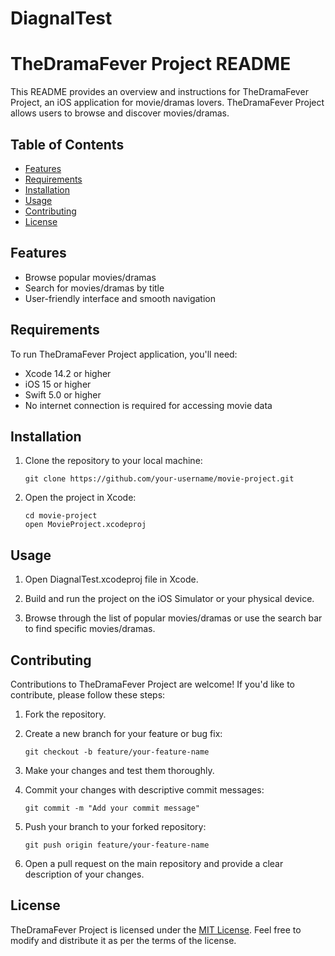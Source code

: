 # DiagnalTest

# TheDramaFever Project README

This README provides an overview and instructions for TheDramaFever Project, an iOS application for movie/dramas lovers. TheDramaFever Project allows users to browse and discover movies/dramas.

## Table of Contents

- [Features](#features)
- [Requirements](#requirements)
- [Installation](#installation)
- [Usage](#usage)
- [Contributing](#contributing)
- [License](#license)

## Features

- Browse popular movies/dramas
- Search for movies/dramas by title
- User-friendly interface and smooth navigation

## Requirements

To run TheDramaFever Project application, you'll need:

- Xcode 14.2 or higher
- iOS 15 or higher
- Swift 5.0 or higher
- No internet connection is required for accessing movie data

## Installation

1. Clone the repository to your local machine:

   ```
   git clone https://github.com/your-username/movie-project.git
   ```

2. Open the project in Xcode:

   ```
   cd movie-project
   open MovieProject.xcodeproj
   ```
   
## Usage

1. Open DiagnalTest.xcodeproj file in Xcode.

2. Build and run the project on the iOS Simulator or your physical device.

3. Browse through the list of popular movies/dramas or use the search bar to find specific movies/dramas.


## Contributing

Contributions to TheDramaFever Project are welcome! If you'd like to contribute, please follow these steps:

1. Fork the repository.

2. Create a new branch for your feature or bug fix:

   ```
   git checkout -b feature/your-feature-name
   ```

3. Make your changes and test them thoroughly.

4. Commit your changes with descriptive commit messages:

   ```
   git commit -m "Add your commit message"
   ```

5. Push your branch to your forked repository:

   ```
   git push origin feature/your-feature-name
   ```

6. Open a pull request on the main repository and provide a clear description of your changes.

## License

TheDramaFever Project is licensed under the [MIT License](LICENSE). Feel free to modify and distribute it as per the terms of the license.
